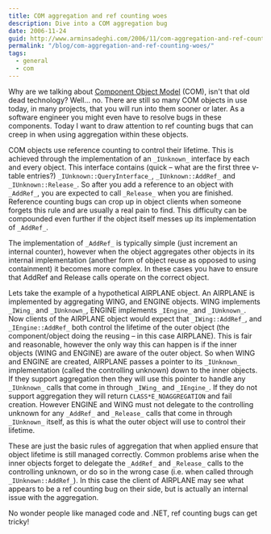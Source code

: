 ```yaml
---
title: COM aggregation and ref counting woes
description: Dive into a COM aggregation bug
date: 2006-11-24
guid: http://www.arminsadeghi.com/2006/11/com-aggregation-and-ref-counting-woes/
permalink: "/blog/com-aggregation-and-ref-counting-woes/"
tags:
  - general
  - com
---
```


Why are we talking about [Component Object Model](http://en.wikipedia.org/wiki/Component_Object_Model) (COM), isn't that old dead technology? Well&#8230; no. There are still so many COM objects in use today, in many projects, that you will run into them sooner or later. As a software engineer you might even have to resolve bugs in these components. Today I want to draw attention to ref counting bugs that can creep in when using aggregation within these objects.

COM objects use reference counting to control their lifetime. This is achieved through the implementation of an `_IUnknown_` interface by each and every object. This interface contains (quick &#8211; what are the first three v-table entries?) `_IUnknown::QueryInterface_`, `_IUnknown::AddRef_` and `_IUnknown::Release_`. So after you add a reference to an object with `_AddRef_`, you are expected to call `_Release_` when you are finished. Reference counting bugs can crop up in object clients when someone forgets this rule and are usually a real pain to find. This difficulty can be compounded even further if the object itself messes up its implementation of `_AddRef_`.

The implementation of `_AddRef_` is typically simple (just increment an internal counter), however when the object aggregates other objects in its internal implementation (another form of object reuse as opposed to using containment) it becomes more complex. In these cases you have to ensure that AddRef and Release calls operate on the correct object.

Lets take the example of a hypothetical AIRPLANE object. An AIRPLANE is implemented by aggregating WING, and ENGINE objects. WING implements `_IWing_` and `_IUnknown_`, ENGINE implements `_IEngine_` and `_IUnknown_`. Now clients of the AIRPLANE object would expect that `_IWing::AddRef_`, and `_IEngine::AddRef_` both control the lifetime of the outer object (the component/object doing the reusing &#8211; in this case AIRPLANE). This is fair and reasonable, however the only way this can happen is if the inner objects (WING and ENGINE) are aware of the outer object. So when WING and ENGINE are created, AIRPLANE passes a pointer to its `_IUnknown_` implementation (called the controlling unknown) down to the inner objects. If they support aggregation then they will use this pointer to handle any `_IUnknown_` calls that come in through `_IWing_` and `_IEngine_`. If they do not support aggregation they will return `CLASS*E_NOAGGREGATION` and fail creation. However ENGINE and WING must not delegate to the controlling unknown for any `_AddRef_` and `_Release_` calls that come in through `_IUnknown_` itself, as this is what the outer object will use to control their lifetime.

These are just the basic rules of aggregation that when applied ensure that object lifetime is still managed correctly. Common problems arise when the inner objects forget to delegate the `_AddRef_` and `_Release_` calls to the controlling unknown, or do so in the wrong case (i.e. when called through `_IUnknown::AddRef_`). In this case the client of AIRPLANE may see what appears to be a ref counting bug on their side, but is actually an internal issue with the aggregation.

No wonder people like managed code and .NET, ref counting bugs can get tricky!
